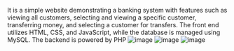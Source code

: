 It is a simple website demonstrating a banking system with features such as viewing all customers, selecting and viewing a specific customer, transferring money, and selecting a customer for transfers. The front end utilizes HTML, CSS, and JavaScript, while the database is managed using MySQL. The backend is powered by PHP
![image](https://github.com/anjali80/Basic-Banking-System/assets/123894313/3997a16e-756a-4d49-9ab2-7c0ce98f4ef6)
![image](https://github.com/anjali80/Basic-Banking-System/assets/123894313/15987461-25a9-43e0-b74d-94e75c906a92)
![image](https://github.com/anjali80/Basic-Banking-System/assets/123894313/37b72539-dedf-46d1-ba20-d97e88283d4b)




